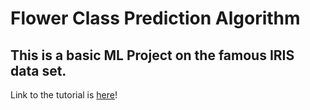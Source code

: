 # Flower Class Prediction Algorithm
## This is a basic ML Project on the famous IRIS data set.

Link to the tutorial is [here](https://analyticsindiamag.com/start-building-first-machine-learning-project-famous-dataset/)!
